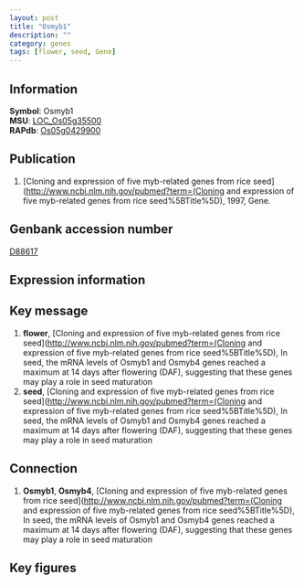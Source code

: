 ```yaml
---
layout: post
title: "Osmyb1"
description: ""
category: genes
tags: [flower, seed, Gene]
---
```


## Information
__Symbol__: Osmyb1  
__MSU__: [LOC_Os05g35500](http://rice.plantbiology.msu.edu/cgi-bin/ORF_infopage.cgi?orf=LOC_Os05g35500)  
__RAPdb__: [Os05g0429900](http://rapdb.dna.affrc.go.jp/viewer/gbrowse_details/irgsp1?name=Os05g0429900)  

## Publication
1. [Cloning and expression of five myb-related genes from rice seed](http://www.ncbi.nlm.nih.gov/pubmed?term=(Cloning and expression of five myb-related genes from rice seed%5BTitle%5D), 1997, Gene.

## Genbank accession number
[D88617](http://www.ncbi.nlm.nih.gov/nuccore/D88617)

## Expression information

## Key message
1. __flower__, [Cloning and expression of five myb-related genes from rice seed](http://www.ncbi.nlm.nih.gov/pubmed?term=(Cloning and expression of five myb-related genes from rice seed%5BTitle%5D),  In seed, the mRNA levels of Osmyb1 and Osmyb4 genes reached a maximum at 14 days after flowering (DAF), suggesting that these genes may play a role in seed maturation
2. __seed__, [Cloning and expression of five myb-related genes from rice seed](http://www.ncbi.nlm.nih.gov/pubmed?term=(Cloning and expression of five myb-related genes from rice seed%5BTitle%5D),  In seed, the mRNA levels of Osmyb1 and Osmyb4 genes reached a maximum at 14 days after flowering (DAF), suggesting that these genes may play a role in seed maturation

## Connection
1. __Osmyb1__, __Osmyb4__, [Cloning and expression of five myb-related genes from rice seed](http://www.ncbi.nlm.nih.gov/pubmed?term=(Cloning and expression of five myb-related genes from rice seed%5BTitle%5D),  In seed, the mRNA levels of Osmyb1 and Osmyb4 genes reached a maximum at 14 days after flowering (DAF), suggesting that these genes may play a role in seed maturation

## Key figures



